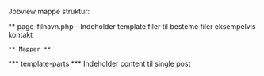 Jobview mappe struktur: 

** page-filnavn.php - Indeholder template filer til besteme filer eksempelvis kontakt


    ** Mapper **
*** template-parts ***
Indeholder content til single post 

